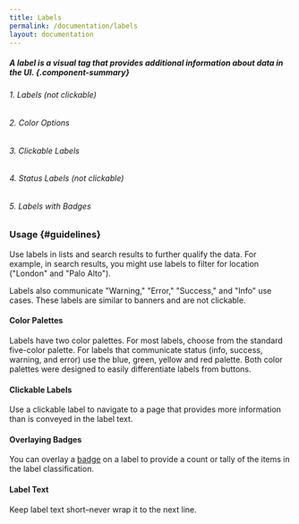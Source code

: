 ```yaml
---
title: Labels
permalink: /documentation/labels
layout: documentation
---
```


##### A label is a visual tag that provides additional information about data in the UI. {.component-summary}

###### 1. Labels (not clickable)

<clr-labels-default-demo></clr-labels-default-demo>

###### 2. Color Options

<clr-labels-color-options-demo></clr-labels-color-options-demo>

###### 3. Clickable Labels

<clr-labels-clickable-demo></clr-labels-clickable-demo>

###### 4. Status Labels (not clickable)

<clr-labels-status-demo></clr-labels-status-demo>

###### 5. Labels with Badges

<clr-labels-with-badges-demo></clr-labels-with-badges-demo>

### Usage {#guidelines}

Use labels in lists and search results to further qualify the data.   For example, in search results, you might use labels to filter for location ("London" and "Palo Alto").

Labels also communicate "Warning," "Error," "Success," and "Info" use cases.  These labels are similar to banners and are not clickable.

#### Color Palettes

Labels have two color palettes.  For most labels, choose from the standard five-color palette.  For labels that communicate status (info, success, warning, and error) use the blue, green, yellow and red palette.  Both color palettes were designed to easily differentiate labels from buttons.

#### Clickable Labels

Use a clickable label to navigate to a page that provides more information than is conveyed in the label text.

#### Overlaying Badges

You can overlay a [badge](/documentation/badges) on a label to provide a count or tally of the items in the label classification.

#### Label Text

Keep label text short–never wrap it to the next line.
